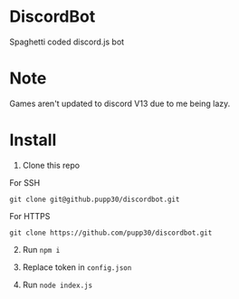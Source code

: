 # DiscordBot
Spaghetti coded discord.js bot

# Note

Games aren't updated to discord V13 due to me being lazy.

# Install

1. Clone this repo

For SSH

`git clone git@github.pupp30/discordbot.git`

For HTTPS

`git clone https://github.com/pupp30/discordbot.git`

2. Run `npm i`

3. Replace token in `config.json`

4. Run `node index.js`
